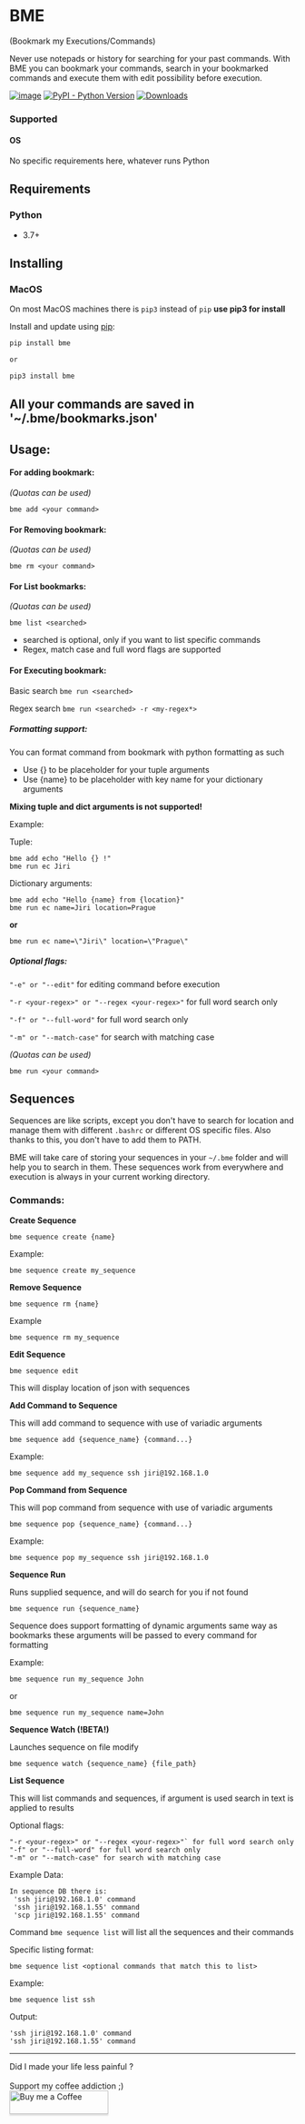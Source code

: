 # BME

(Bookmark my Executions/Commands)

Never use notepads or history for searching for your past commands. With BME you can bookmark your commands, search in your bookmarked commands and
execute them with edit possibility before execution.

[![image](https://img.shields.io/pypi/v/bme.svg)](https://pypi.org/project/bme/)
[![PyPI - Python Version](https://img.shields.io/pypi/pyversions/bme)](https://pypi.org/project/bme/)
[![Downloads](https://pepy.tech/badge/bme)](https://pepy.tech/project/bme)

### Supported

#### OS

No specific requirements here, whatever runs Python

## Requirements

### Python

* 3.7+

## Installing

### MacOS

On most MacOS machines there is `pip3` instead of `pip` **use pip3 for install**

Install and update using [pip](https://pip.pypa.io/en/stable/quickstart/):

```bash
pip install bme

or

pip3 install bme
```

## All your commands are saved in '~/.bme/bookmarks.json'

## Usage:

#### For adding bookmark:

_(Quotas can be used)_

```
bme add <your command>
```

#### For Removing bookmark:

_(Quotas can be used)_

```
bme rm <your command>
```

#### For List bookmarks:

_(Quotas can be used)_

```
bme list <searched>
```

* searched is optional, only if you want to list specific commands
* Regex, match case and full word flags are supported

#### For Executing bookmark:

Basic search `bme run <searched>`

Regex search `bme run <searched> -r <my-regex*>`

##### Formatting support:

You can format command from bookmark with python formatting as such

* Use {} to be placeholder for your tuple arguments
* Use {name} to be placeholder with key name for your dictionary arguments

**Mixing tuple and dict arguments is not supported!**

Example:

Tuple:

```
bme add echo "Hello {} !"
bme run ec Jiri
```

Dictionary arguments:

```
bme add echo "Hello {name} from {location}"
bme run ec name=Jiri location=Prague
```

**or**

```
bme run ec name=\"Jiri\" location=\"Prague\"
```

##### Optional flags:

`"-e" or "--edit"` for editing command before execution

`"-r <your-regex>" or "--regex <your-regex>"` for full word search only

`"-f" or "--full-word"` for full word search only

`"-m" or "--match-case"` for search with matching case

_(Quotas can be used)_

```
bme run <your command>
```

## Sequences

Sequences are like scripts, except you don't have to search for location and manage them with different `.bashrc` or different OS specific files.
Also thanks to this, you don't have to add them to PATH.

BME will take care of storing your sequences in your `~/.bme` folder and will help you to search in them.
These sequences work from everywhere and execution is always in your current working directory.

### Commands:

**Create Sequence**

`bme sequence create {name}`

Example:

`bme sequence create my_sequence`

**Remove Sequence**

`bme sequence rm {name}`

Example

`bme sequence rm my_sequence`

**Edit Sequence**

`bme sequence edit`

This will display location of json with sequences

**Add Command to Sequence**

This will add command to sequence with use of variadic arguments

    bme sequence add {sequence_name} {command...}

Example:

    bme sequence add my_sequence ssh jiri@192.168.1.0

**Pop Command from Sequence**

This will pop command from sequence with use of variadic arguments

    bme sequence pop {sequence_name} {command...}

Example:

    bme sequence pop my_sequence ssh jiri@192.168.1.0

**Sequence Run**

Runs supplied sequence, and will do search for you if not found

    bme sequence run {sequence_name}

Sequence does support formatting of dynamic arguments same way as bookmarks
these arguments will be passed to every command for formatting

Example:

    bme sequence run my_sequence John

or

    bme sequence run my_sequence name=John

**Sequence Watch (!BETA!)**

Launches sequence on file modify

    bme sequence watch {sequence_name} {file_path}

**List Sequence**

This will list commands and sequences, if argument is used search in text is applied to results

Optional flags:

    "-r <your-regex>" or "--regex <your-regex>"` for full word search only
    "-f" or "--full-word" for full word search only
    "-m" or "--match-case" for search with matching case

Example Data:

    In sequence DB there is:
     'ssh jiri@192.168.1.0' command
     'ssh jiri@192.168.1.55' command
     'scp jiri@192.168.1.55' command

Command `bme sequence list` will list all the sequences and their commands

Specific listing format:

    bme sequence list <optional commands that match this to list>

Example:

    bme sequence list ssh

Output:

```        
'ssh jiri@192.168.1.0' command
'ssh jiri@192.168.1.55' command
```

<hr>
Did I made your life less painful ? 
<br>
<br>
Support my coffee addiction ;)
<br>
<a href="https://www.buymeacoffee.com/jiriotoupal" target="_blank"><img src="https://www.buymeacoffee.com/assets/img/custom_images/orange_img.png" alt="Buy me a Coffee" style="height: 41px !important;width: 174px !important;box-shadow: 0px 3px 2px 0px rgba(190, 190, 190, 0.5) !important;-webkit-box-shadow: 0px 3px 2px 0px rgba(190, 190, 190, 0.5) !important;" ></a>
